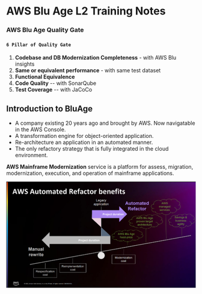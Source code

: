 # AWS Blu Age L2 Training Notes

### AWS Blu Age Quality Gate

#### `6 Pillar of Quality Gate`
1. **Codebase and DB Modernization Completeness** - with AWS Blu insights
2. **Same or equivalent performance** - with same test dataset
3. **Functional Equivalence**
4. **Code Quality** -- with SonarQube
5. **Test Coverage** -- with JaCoCo

## Introduction to BluAge
- A company existing 20 years ago and brought by AWS. Now navigatable in the AWS Console.
- A transformation engine for object-oriented application.
- Re-architecture an application in an automated manner.
- The only refactory strategy that is fully integrated in the cloud environment.

**AWS Mainframe Modernization** service is a platform for assess, migration, modernization, execution, and operation of mainframe applications.


![img.png](img.png)